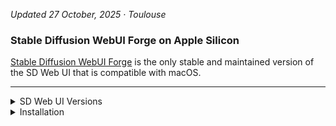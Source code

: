 
<!-- vim: set foldmethod=marker fmr=###,--- :-->

*Updated 27 October, 2025 · Toulouse*

### Stable Diffusion WebUI Forge on Apple Silicon

[Stable Diffusion WebUI Forge](https://github.com/lllyasviel/stable-diffusion-webui-forge) is the only stable and maintained version of the SD Web UI that is compatible with macOS.

---

<details><summary>SD Web UI Versions</summary>

#### Stable Diffusion web UI

- [Stable Diffusion web UI](https://github.com/AUTOMATIC1111/stable-diffusion-webui) · Jul 27, 2024

A web interface for Stable Diffusion, implemented using Gradio library.

No longer maintained.

---

#### Stable Diffusion WebUI Forge

- [Stable Diffusion WebUI Forge](https://github.com/lllyasviel/stable-diffusion-webui-forge) · Jun 26, 2025

Stable Diffusion WebUI Forge is a platform on top of the original Stable Diffusion WebUI by AUTOMATIC1111, to make development easier, optimize resource management, speed up inference, and study experimental features.

Forge is currently based on SD-WebUI 1.10.1 at this commit. (Because original SD-WebUI is almost static now, Forge will sync with original WebUI every 90 days, or when important fixes.)

- [macOS instructions](https://github.com/lllyasviel/stable-diffusion-webui-forge/issues/2503)

---

#### Stable Diffusion WebUI Forge/reForge

- [Stable Diffusion WebUI Forge/reForge](https://github.com/Panchovix/stable-diffusion-webui-reForge) · Oct 25, 2025

The author specifically recommends using Classic or Neo for stability (implying that reForge will be unstable).

Stable Diffusion WebUI Forge/reForge is a platform on top of Stable Diffusion WebUI (based on Gradio) to make development easier, optimize resource management, speed up inference, and study experimental features.

Forge/reForge backend removes all WebUI's codes related to resource management and reworked everything. All previous CMD flags like medvram, lowvram, medvram-sdxl, precision full, no half, no half vae, attention_xxx, upcast unet, ... are all REMOVED. Adding these flags will not cause error but they will not do anything now.

---

#### Stable Diffusion WebUI Forge - Classic (no macOS support)

- [Stable Diffusion WebUI Forge - Classic](https://github.com/Haoming02/sd-webui-forge-classic) · Oct 26, 2025

Forge Classic: https://github.com/Haoming02/sd-webui-forge-classic, from @Haoming02 with a lot of optimizations and features, from reforge, forge, etc based on old backend of forge.

"Classic" mainly serves as an archive for the "previous" version of Forge, which was built on Gradio 3.41.2 before the major changes (see the original announcement) were introduced. Additionally, this fork is focused exclusively on SD1 and SDXL checkpoints, having various optimizations implemented, with the main goal of being the lightest WebUI without any bloatwares.

---

#### Stable Diffusion WebUI Forge - Neo (no macOS support)

- [Stable Diffusion WebUI Forge - Neo](https://github.com/Haoming02/sd-webui-forge-classic/tree/neo) · Oct 27, 2025

Forge Neo: https://github.com/Haoming02/sd-webui-forge-classic/tree/neo, from @Haoming02. It is a continuation of Forge2 (so Flux, fp8, gguf, etc) but with more features (wan 2.2, Qwen Image, Nunchaku, etc), aimed on optimizations and new features.

"Neo" mainly serves as an continuation for the "latest" version of Forge, which was built on Gradio 4.40.0 before lllyasviel became too busy... Additionally, this fork is focused on optimization and usability, with the main goal of being the lightest WebUI without any bloatwares.

---

#### ErsatzForge

- [ersatzForge](https://github.com/DenOfEquity/ersatzForge) · Oct 26, 2025

ersatzForge: https://github.com/DenOfEquity/ersatzForge, from DenOfEquity, based on Forge2, but as he says, with (experimental, opinionated) changes to Forge2 webUI.

a backup of my local (experimental, opinionated) changes to Forge2 webUI

---

### Stable Diffusion / A1111

Notes on how to get the best results from Stable Diffusion using Automatic1111 on an iMac M4.

---

</details><details><summary>Installation</summary>

### Installation

> These instructions use bash (macOS uses the ZSH shell by default)

```
chsh -s /bin/bash # change to bash before continuing
```
```
chsh -s /bin/zsh # change back to ZSH when done
```
These instructions assume that you are familiar with Git and Github.

* * *

We will install Forge in the user's applications folder.

```
mkdir -p ~/Applications && cd ~/Applications
git clone git@github.com:lllyasviel/stable-diffusion-webui-forge.git
```
Check if `brew` is installed:
``` 
brew --version
```
If necessary, go to [brew.sh](https://brew.sh/), copy the prompt and paste it into Terminal.

* * *

Install ASDF:
```
brew install asdf
```
Add ASDF to the user's profile and restart the session:

# integrate into following command:
```
. "$HOME/.asdf/asdf.sh"
. "$HOME/.asdf/completions/asdf.bash"

export PATH="$HOME/.asdf/shims:$HOME/.asdf/bin:$PATH"
```
{ 
  echo -e ". $(brew --prefix asdf)/libexec/asdf.sh"
  cat ~/.profile
} > ~/.profile.tmp && mv ~/.profile.tmp ~/.profile
source ~/.profile
asdf version
```
Make sure Python plugin is installed:
```
asdf plugin add python
```
```
cd ~/Applications/stable-diffusion-webui-forge

asdf install python 3.10.14     # install Python 3.10.14, takes a long time
asdf local python 3.10.14       # just your Forge project
python --version                # check
```
---

* * *

**fix runtime errors**

cd ~/Applications/stable-diffusion-webui-forge

```
# 1. svglib install failure (pycairo build error)
brew install pkg-config cairo cmake

source venv/bin/activate
pip install svglib
pip install joblib
```

**fix errors two**
```
brew install xz

asdf uninstall python 3.10.14
export LDFLAGS="-L/opt/homebrew/opt/xz/lib"
export CPPFLAGS="-I/opt/homebrew/opt/xz/include"
export PKG_CONFIG_PATH="/opt/homebrew/opt/xz/lib/pkgconfig"
asdf install python 3.10.14

cd ~/Applications/stable-diffusion-webui-forge
rm -rf venv
python -m venv venv
source venv/bin/activate
pip install --upgrade pip
./webui.sh
```

</details><details><summary>Symlinks</summary>

### Symlinks

The point is to keep anything that's added to the program folder out of the program folder.

This way, it's possible to share models etc., between different installations.

**Configuration**

The following files are stored in this repo, to make configuration easier:
- `config.json` - settings
- `ui-config.json` - image-specific settings (saved from Other › Defaults)
- `user.css` - any user-created CSS

```
src="/Volumes/External/Repositories/stable-diffusion"
dest="/Users/Main/Applications/stable-diffusion-webui-forge"
```
```
rm -rf                                       "$dest/user.css"
ln -s "$src/aliases - forge/user.css"        "$dest/user.css"
rm -rf                                       "$dest/config.json" 
ln -s "$src/aliases - forge/config.json"     "$dest/config.json" 
rm -rf                                       "$dest/ui-config.json" 
ln -s "$src/aliases - forge/ui-config.json"  "$dest/ui-config.json" 
```
**Models**

```
src="/Volumes/External/Stable Diffusion"
dest="/Users/Main/Applications/stable-diffusion-webui-forge"
```
```
rm -rf                          "$dest/models"
ln -s "$src/models"             "$dest/models"
rm -rf                          "$dest/embeddings"
ln -s "$src/models/embeddings"  "$dest/embeddings"
rm -rf                          "$dest/outputs"
ln -s "$src/outputs"            "$dest/outputs"
```
**Notification Sound**
```
rm -rf                                            "$dest/notification.mp3"
ln -s "$src/notification sounds/notification.mp3" "$dest/notification.mp3"
```
---

</details><details><summary>First Run</summary>

### First Run
```
cd ~/Applications/stable-diffusion-webui && ./webui.sh
```

---

</details><details><summary>Extensions</summary>

### Extensions

Install from URL then reload UI:
- https://github.com/Bing-su/adetailer.git
- https://github.com/adieyal/sd-dynamic-prompts.git

---

</details><details><summary>Follow Up</summary>

### Follow Up

- [many custom scripts](https://github.com/AUTOMATIC1111/stable-diffusion-webui/wiki/Custom-Scripts#shift-attention)
- [a user script that adds a processing queue to the web ui](https://github.com/Kryptortio/SDAtom-WebUi-us)

https://github.com/AUTOMATIC1111/stable-diffusion-webui/wiki/features

https://www.aiarty.com/stable-diffusion-prompts/stable-diffusion-prompt-guide.htm

---

</details>

---


**Microsoft edge**

- system & performance › performance
- "never put these sites to sleep" —› add ip address

